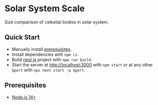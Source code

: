 # Solar System Scale

Size comparison of celestial bodies in solar system.

## Quick Start

- Manually install [prerequisites](#prerequisites).
- Install dependencies with `npm ci`.
- Build [next.js](https://nextjs.org/) project with `npm run build`.
- Start the server at <http://localhost:3000> with `npm start` or at any other `$port` with `npx next start -p $port`.

## Prerequisites

- [Node.js 14+](https://nodejs.org/en/download/)
